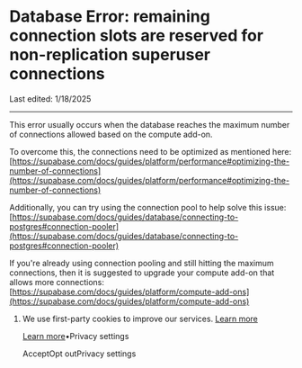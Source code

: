 # Database Error: remaining connection slots are reserved for non-replication superuser connections

Last edited: 1/18/2025

* * *

This error usually occurs when the database reaches the maximum number of connections allowed based on the compute add-on.

To overcome this, the connections need to be optimized as mentioned here: [https://supabase.com/docs/guides/platform/performance#optimizing-the-number-of-connections](https://supabase.com/docs/guides/platform/performance#optimizing-the-number-of-connections)

Additionally, you can try using the connection pool to help solve this issue:
[https://supabase.com/docs/guides/database/connecting-to-postgres#connection-pooler](https://supabase.com/docs/guides/database/connecting-to-postgres#connection-pooler)

If you're already using connection pooling and still hitting the maximum connections, then it is suggested to upgrade your compute add-on that allows more connections: [https://supabase.com/docs/guides/platform/compute-add-ons](https://supabase.com/docs/guides/platform/compute-add-ons)

1. We use first-party cookies to improve our services. [Learn more](https://supabase.com/privacy#8-cookies-and-similar-technologies-used-on-our-european-services)



   [Learn more](https://supabase.com/privacy#8-cookies-and-similar-technologies-used-on-our-european-services)•Privacy settings





   AcceptOpt outPrivacy settings